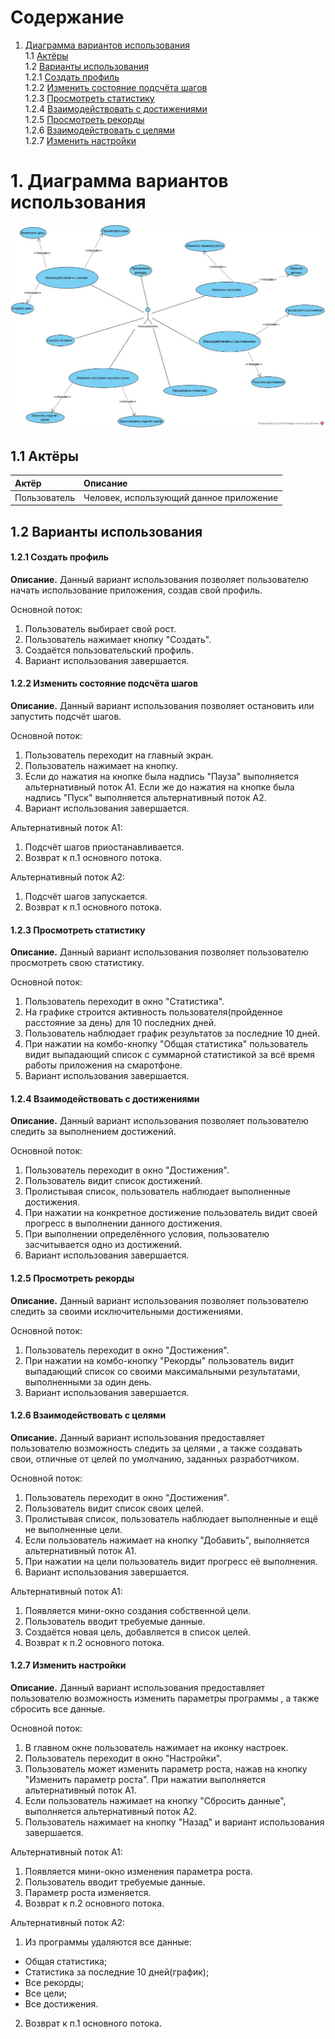 # Содержание
1. [Диаграмма вариантов использования](#1)<br>
1.1 [Актёры](#1.1)<br>
1.2 [Варианты использования](#1.2)<br>
1.2.1 [Создать профиль](#1.2.1)<br>
1.2.2 [Изменить состояние подсчёта шагов](#1.2.2)<br>
1.2.3 [Просмотреть статистику](#1.2.3)<br>
1.2.4 [Взаимодействовать с достижениями](#1.2.4)<br>
1.2.5 [Просмотреть рекорды](#1.2.5)<br>
1.2.6 [Взаимодействовать с целями](#1.2.6)<br>
1.2.7 [Изменить настройки](#1.2.7)<br>

# 1. Диаграмма вариантов использования

![Диаграмма вариантов использования](https://github.com/PeterZhukovetc/Smart-Step-Counter/blob/master/Documentation/Diagrams/Use%20Case/Use_Case.jpg)

## 1.1 Актёры<a name="1.1"/>

| Актёр | Описание |
|:--|:--|
| Пользователь | Человек, использующий данное приложение|

## 1.2 Варианты использования<a name="1.2"></a>

#### 1.2.1 Создать профиль<a name="1.2.1"></a>
**Описание.** Данный вариант использования позволяет пользователю начать использование приложения, создав свой профиль.

Основной поток:
1. Пользователь выбирает свой рост.
2. Пользователь нажимает кнопку "Создать".
3. Создаётся пользовательский профиль.
4. Вариант использования завершается.

#### 1.2.2 Изменить состояние подсчёта шагов<a name="1.2.2"></a>
**Описание.** Данный вариант использования позволяет остановить или запустить подсчёт шагов.

Основной поток:
1. Пользователь переходит на главный экран.
2. Пользователь нажимает на кнопку.
3. Если до нажатия на кнопке была надпись "Пауза" выполняется альтернативный поток А1.
Если же до нажатия на кнопке была надпись "Пуск" выполняется альтернативный поток А2.
4. Вариант использования завершается.

Альтернативный поток А1:
1. Подсчёт шагов приостанавливается.
2. Возврат к п.1 основного потока.

Альтернативный поток А2:
1. Подсчёт шагов запускается.
2. Возврат к п.1 основного потока.

#### 1.2.3 Просмотреть статистику<a name="1.2.3"></a>
**Описание.** Данный вариант использования позволяет пользователю просмотреть свою статистику.

Основной поток:
1. Пользователь переходит в окно "Статистика".
2. На графике строится активность пользователя(пройденное расстояние за день) для 10 последних дней.
3. Пользователь наблюдает график результатов за последние 10 дней.
4. При нажатии на комбо-кнопку "Общая статистика" пользователь видит выпадающий список с суммарной статистикой за всё время работы приложения на смаротфоне. 
5. Вариант использования завершается.

#### 1.2.4 Взаимодействовать с достижениями<a name="1.2.4"></a>
**Описание.** Данный вариант использования позволяет пользователю следить за выполнением достижений.

Основной поток:
1. Пользователь переходит в окно "Достижения".
2. Пользователь видит список достижений.
3. Пролистывая список, пользователь наблюдает выполненные достижения.
4. При нажатии на конкретное достижение пользователь видит своей прогресс в выполнении данного достижения.
5. При выполнении определённого условия, пользователю засчитывается одно из достижений.
6. Вариант использования завершается.


#### 1.2.5 Просмотреть рекорды<a name="1.2.5"></a>
**Описание.** Данный вариант использования позволяет пользователю следить за своими исключительными достижениями.

Основной поток:
1. Пользователь переходит в окно "Достижения".
2. При нажатии на комбо-кнопку "Рекорды" пользователь видит выпадающий список со своими максимальными результатами, выполненными за один день. 
3. Вариант использования завершается.


#### 1.2.6 Взаимодействовать с целями<a name="1.2.6"></a>
**Описание.** Данный вариант использования предоставляет пользователю возможность следить за целями , а также создавать свои,
отличные от целей по умолчанию, заданных разработчиком. 

Основной поток:
1. Пользователь переходит в окно "Достижения".
2. Пользователь видит список своих целей.
3. Пролистывая список, пользователь наблюдает выполненные и ещё не выполненные цели.
4. Если пользователь нажимает на кнопку "Добавить", выполняется альтернативный поток А1.
5. При нажатии на цели пользователь видит прогресс её выполнения.
6. Вариант использования завершается.

Альтернативный поток А1:
1. Появляется мини-окно создания собственной цели.
2. Пользователь вводит требуемые данные.
3. Создаётся новая цель, добавляется в список целей.
4. Возврат к п.2 основного потока.


#### 1.2.7 Изменить настройки<a name="1.2.7"></a>
**Описание.** Данный вариант использования предоставляет пользователю возможность изменить параметры программы , а также сбросить все данные.

Основной поток:
1. В главном окне пользователь нажимает на иконку настроек.
2. Пользователь переходит в окно "Настройки".
3. Пользователь может изменить параметр роста, нажав на кнопку "Изменить параметр роста". При нажатии выполняется альтернативный поток А1.
4. Если пользователь нажимает на кнопку "Сбросить данные", выполняется альтернативный поток А2.
5. Пользователь нажимает на кнопку "Назад" и вариант использования завершается.

Альтернативный поток А1:
1. Появляется мини-окно изменения параметра роста.
2. Пользователь вводит требуемые данные.
3. Параметр роста изменяется.
4. Возврат к п.2 основного потока.

Альтернативный поток А2:
1. Из программы удаляются все данные: 
  - Общая статистика;
  - Статистика за последние 10 дней(график);
  - Все рекорды;
  - Все цели;
  - Все достижения.
2. Возврат к п.1 основного потока.
